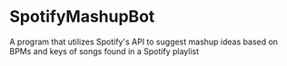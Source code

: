 # SpotifyMashupBot
 A program that utilizes Spotify's API to suggest mashup ideas based on BPMs and keys of songs found in a Spotify playlist
